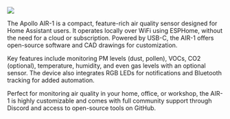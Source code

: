 ![](../../assets/air-1-usa-esp.png)

The Apollo AIR-1 is a compact, feature-rich air quality sensor designed for Home Assistant users. It operates locally over WiFi using ESPHome, without the need for a cloud or subscription. Powered by USB-C, the AIR-1 offers open-source software and CAD drawings for customization.

Key features include monitoring PM levels (dust, pollen), VOCs, CO2 (optional), temperature, humidity, and even gas levels with an optional sensor. The device also integrates RGB LEDs for notifications and Bluetooth tracking for added automation.

Perfect for monitoring air quality in your home, office, or workshop, the AIR-1 is highly customizable and comes with full community support through Discord and access to open-source tools on GitHub.